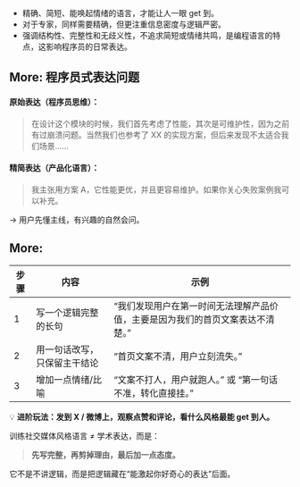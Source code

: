 - 精确、简短、能唤起情绪的语言，才能让人一眼 get 到。
- 对于专家，同样需要精确，但更注重信息密度与逻辑严密。
- 强调结构性、完整性和无歧义性，不追求简短或情绪共鸣，是编程语言的特点，这影响程序员的日常表达。

## More: 程序员式表达问题

#### 原始表达（程序员思维）：

> 在设计这个模块的时候，我们首先考虑了性能，其次是可维护性，因为之前有过崩溃问题。当然我们也参考了 XX 的实现方案，但后来发现不太适合我们场景……

#### 精简表达（产品化语言）：

> 我主张用方案 A，它性能更优，并且更容易维护。如果你关心失败案例我可以补充。

→ 用户先懂主线，有兴趣的自然会问。

## More:

| 步骤 | 内容                         | 示例                                                                           |
| ---- | ---------------------------- | ------------------------------------------------------------------------------ |
| 1    | 写一个逻辑完整的长句         | “我们发现用户在第一时间无法理解产品价值，主要是因为我们的首页文案表达不清楚。” |
| 2    | 用一句话改写，只保留主干结论 | “首页文案不清，用户立刻流失。”                                                 |
| 3    | 增加一点情绪/比喻            | “文案不打人，用户就跑人。” 或 “第一句话不准，转化直接挂。”                     |

💡 **进阶玩法：发到 X / 微博上，观察点赞和评论，看什么风格最能 get 到人。**

训练社交媒体风格语言 ≠ 学术表达，而是：

> **先写完整，再剪掉理由，最后加一点态度。**

它不是不讲逻辑，而是把逻辑藏在“能激起你好奇心的表达”后面。
